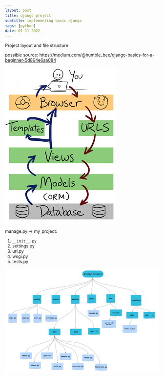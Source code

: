 ```yaml
---
layout: post
title: django project
subtitle: implementing basic django
tags: [python]
date: 01-11-2022 
---
```

Project layout and file structure

possible source: https://medium.com/@humble_bee/django-basics-for-a-beginner-5d864e6aa084

![](../../../assets/images/django_arch/django_begin.png)

manage.py -> my_project:
1. `__init__.py`
2. settings.py
3. url.py
4. wsgi.py
5. tests.py

![](../../../assets/images/django_arch/proj_arch.png)